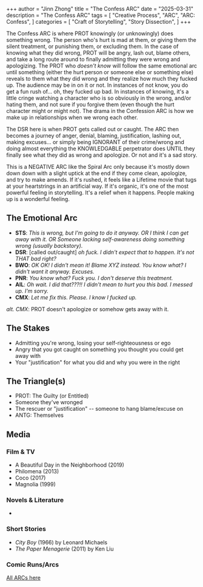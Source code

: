 +++
author = "Jinn Zhong"
title = "The Confess ARC"
date = "2025-03-31"
description = "The Confess ARC"
tags = [
   "Creative Process",
   "ARC",
   "ARC: Confess",
]
categories = [
   "Craft of Storytelling",
   "Story Dissection",
]
+++

The Confess ARC is where PROT knowingly (or unknowingly) does something wrong. The person who's hurt is mad at them, or giving them the silent treatment, or punishing them, or excluding them. In the case of knowing what they did wrong, PROT will be angry, lash out, blame others, and take a long route around to finally admitting they were wrong and apologizing. The PROT who _doesn't know_ will follow the same emotional arc until something (either the hurt person or someone else or something else) reveals to them what they did wrong and they realize how much they fucked up. The audience may be in on it or not. In instances of not know, you do get a fun rush of... oh, they fucked up bad. In instances of knowing, it's a little cringe watching a character who is so obviously in the wrong, and/or hating them, and not sure if you forgive them (even though the hurt character might or might not). The drama in the Confession ARC is how we make up in relationships when we wrong each other.

The DSR here is when PROT gets called out or caught. The ARC then becomes a journey of anger, denial, blaming, justification, lashing out, making excuses... or simply being IGNORANT of their crime/wrong and doing almost everything the KNOWLEDGABLE perpetrator does UNTIL they finally see what they did as wrong and apologize. Or not and it's a sad story.

This is a NEGATIVE ARC like the Spiral Arc only because it's mostly down down down with a slight uptick at the end if they come clean, apologize, and try to make amends. If it's rushed, it feels like a Lifetime movie that tugs at your heartstrings in an artificial way. If it's organic, it's one of the most powerful feeling in storytelling. It's a relief when it happens. People making up is a wonderful feeling.


## The Emotional Arc

* **STS**: _This is wrong, but I'm going to do it anyway. OR I think I can get away with it. OR Someone lacking self-awareness doing something wrong (usually backstory)._
* **DSR**: [called out/caught] _oh fuck. I didn't expect that to happen. It's not THAT bad right?_
* **BWO**: _OK OK! I didn't mean it! Blame XYZ instead. You know what? I didn't want it anyway. Excuses._
* **PNR**: _You know what? Fuck you. I don't deserve this treatment._
* **AIL**: _Oh wait. I did that???!! I didn't mean to hurt you this bad. I messed up. I'm sorry._
* **CMX**: _Let me fix this. Please. I know I fucked up._

_alt. CMX_: PROT doesn't apologize or somehow gets away with it.


## The Stakes

* Admitting you're wrong, losing your self-righteousness or ego
* Angry that you got caught on something you thought you could get away with
* Your "justification" for what you did and why you were in the right


## The Triangle(s)

* PROT: The Guilty (or Entitled)
* Someone they've wronged
* The rescuer or "justification" -- someone to hang blame/excuse on
* ANTG: Themselves

## Media

### Film & TV

* A Beautiful Day in the Neighborhood (2019)
* Philomena (2013)
* Coco (2017)
* Magnolia (1999)

### Novels & Literature

* 

### Short Stories

* _City Boy_ (1966) by Leonard Michaels
* _The Paper Menagerie_ (2011) by Ken Liu

### Comic Runs/Arcs


[All ARCs here](https://journal.jinnzhong.com/tags/arc)
